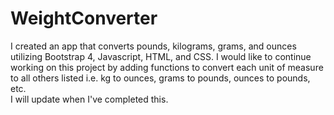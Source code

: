 # WeightConverter
I created an app that converts pounds, kilograms, grams, and ounces utilizing Bootstrap 4, Javascript, HTML, and CSS.
I would like to continue working on this project by adding functions to convert each unit of measure to all others listed i.e. kg to ounces, grams to pounds, ounces to pounds, etc.
<br>
I will update when I've completed this.
